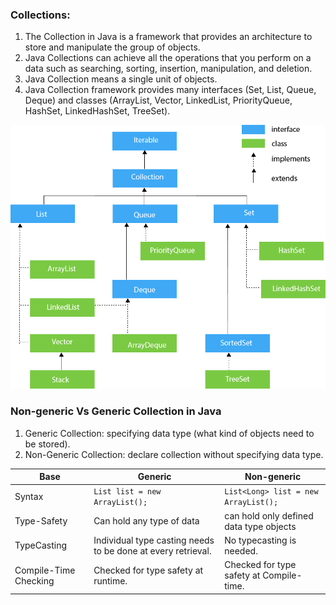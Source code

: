 ### Collections:
1. The Collection in Java is a framework that provides an architecture to store and manipulate the group of objects.
2. Java Collections can achieve all the operations that you perform on a data such as searching, sorting, insertion, manipulation, and deletion.
3. Java Collection means a single unit of objects. 
4. Java Collection framework provides many interfaces (Set, List, Queue, Deque) and classes (ArrayList, Vector, LinkedList, PriorityQueue, HashSet, LinkedHashSet, TreeSet).

![img.png](img.png)

### Non-generic Vs Generic Collection in Java
1. Generic Collection: specifying data type (what kind of objects need to be stored).
2. Non-Generic Collection: declare collection without specifying data type.

| Base                  | Generic                                              | Non-generic                        |
|-----------------------|------------------------------------------------------|------------------------------------|
| Syntax                | ```List list = new ArrayList();```                   | ```List<Long> list = new ArrayList();``` |
| Type-Safety           | Can hold any type of data                            | can hold only defined data type objects |
| TypeCasting           | Individual type casting needs to be done at every retrieval. | No typecasting is needed. |
| Compile-Time Checking |	Checked for type safety at runtime.	| Checked for type safety at Compile-time. |